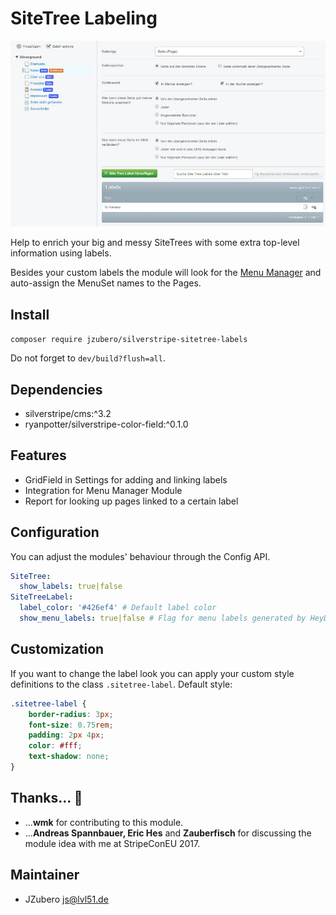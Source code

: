 # SiteTree Labeling
![Example SiteTree Label View](docs/demo-shot1.jpg)

Help to enrich your big and messy SiteTrees with some extra top-level information using labels.

Besides your custom labels the module will look for the [Menu Manager](https://github.com/heyday/silverstripe-menumanager) and auto-assign the MenuSet names to the Pages.

## Install
`composer require jzubero/silverstripe-sitetree-labels`

Do not forget to `dev/build?flush=all`.

## Dependencies
- silverstripe/cms:^3.2
- ryanpotter/silverstripe-color-field:^0.1.0

## Features
- GridField in Settings for adding and linking labels
- Integration for Menu Manager Module
- Report for looking up pages linked to a certain label

## Configuration
You can adjust the modules' behaviour through the Config API.

```yml
SiteTree:
  show_labels: true|false
SiteTreeLabel:
  label_color: '#426ef4' # Default label color
  show_menu_labels: true|false # Flag for menu labels generated by HeyDay's Menu Manager Module (if available)
```

## Customization
If you want to change the label look you can apply your custom style definitions to the class `.sitetree-label`. Default style:

```css
.sitetree-label {
    border-radius: 3px;
    font-size: 0.75rem;
    padding: 2px 4px;
    color: #fff;
    text-shadow: none;
}
```

## Thanks... :clap:
- ...**wmk** for contributing to this module.
- ...**Andreas Spannbauer, Eric Hes** and **Zauberfisch** for discussing the module idea with me at StripeConEU 2017.

## Maintainer
- JZubero <js@lvl51.de>